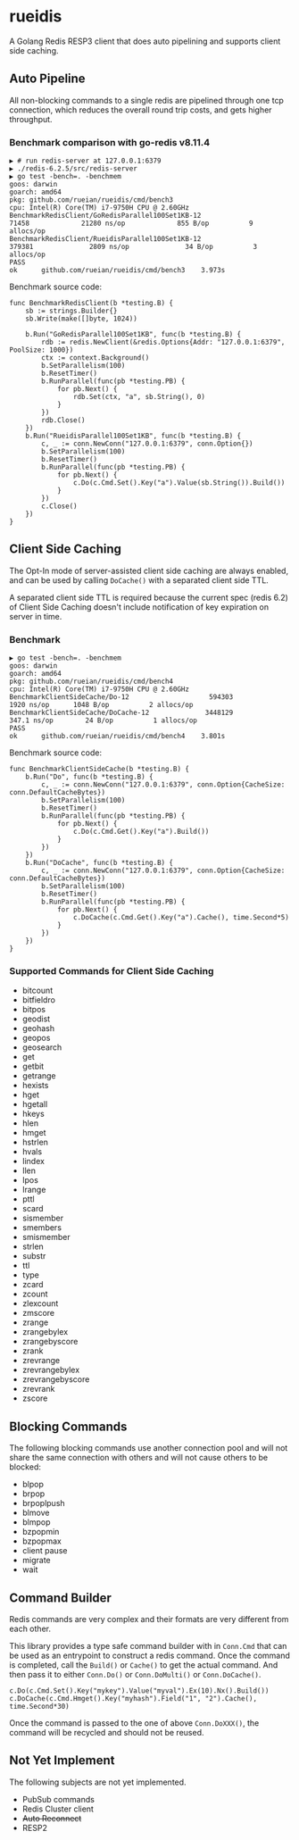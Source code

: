 # rueidis

A Golang Redis RESP3 client that does auto pipelining and supports client side caching.

## Auto Pipeline

All non-blocking commands to a single redis are pipelined through one tcp connection, which reduces
the overall round trip costs, and gets higher throughput.

### Benchmark comparison with go-redis v8.11.4

```shell
▶ # run redis-server at 127.0.0.1:6379
▶ ./redis-6.2.5/src/redis-server
▶ go test -bench=. -benchmem
goos: darwin
goarch: amd64
pkg: github.com/rueian/rueidis/cmd/bench3
cpu: Intel(R) Core(TM) i7-9750H CPU @ 2.60GHz
BenchmarkRedisClient/GoRedisParallel100Set1KB-12                   71458             21280 ns/op             855 B/op          9 allocs/op
BenchmarkRedisClient/RueidisParallel100Set1KB-12                  379381              2809 ns/op              34 B/op          3 allocs/op
PASS
ok      github.com/rueian/rueidis/cmd/bench3    3.973s

```
Benchmark source code:
```golang
func BenchmarkRedisClient(b *testing.B) {
	sb := strings.Builder{}
	sb.Write(make([]byte, 1024))

	b.Run("GoRedisParallel100Set1KB", func(b *testing.B) {
		rdb := redis.NewClient(&redis.Options{Addr: "127.0.0.1:6379", PoolSize: 1000})
		ctx := context.Background()
		b.SetParallelism(100)
		b.ResetTimer()
		b.RunParallel(func(pb *testing.PB) {
			for pb.Next() {
				rdb.Set(ctx, "a", sb.String(), 0)
			}
		})
		rdb.Close()
	})
	b.Run("RueidisParallel100Set1KB", func(b *testing.B) {
		c, _ := conn.NewConn("127.0.0.1:6379", conn.Option{})
		b.SetParallelism(100)
		b.ResetTimer()
		b.RunParallel(func(pb *testing.PB) {
			for pb.Next() {
				c.Do(c.Cmd.Set().Key("a").Value(sb.String()).Build())
			}
		})
		c.Close()
	})
}
```

## Client Side Caching

The Opt-In mode of server-assisted client side caching are always enabled, and can be used by calling `DoCache()` with
a separated client side TTL.

A separated client side TTL is required because the current spec (redis 6.2) of Client Side Caching doesn't include notification of
key expiration on server in time.

### Benchmark

```shell
▶ go test -bench=. -benchmem
goos: darwin
goarch: amd64
pkg: github.com/rueian/rueidis/cmd/bench4
cpu: Intel(R) Core(TM) i7-9750H CPU @ 2.60GHz
BenchmarkClientSideCache/Do-12                    594303            1920 ns/op      1048 B/op          2 allocs/op
BenchmarkClientSideCache/DoCache-12              3448129           347.1 ns/op        24 B/op          1 allocs/op
PASS
ok  	github.com/rueian/rueidis/cmd/bench4	3.801s
```
Benchmark source code:
```golang
func BenchmarkClientSideCache(b *testing.B) {
	b.Run("Do", func(b *testing.B) {
		c, _ := conn.NewConn("127.0.0.1:6379", conn.Option{CacheSize: conn.DefaultCacheBytes})
		b.SetParallelism(100)
		b.ResetTimer()
		b.RunParallel(func(pb *testing.PB) {
			for pb.Next() {
				c.Do(c.Cmd.Get().Key("a").Build())
			}
		})
	})
	b.Run("DoCache", func(b *testing.B) {
		c, _ := conn.NewConn("127.0.0.1:6379", conn.Option{CacheSize: conn.DefaultCacheBytes})
		b.SetParallelism(100)
		b.ResetTimer()
		b.RunParallel(func(pb *testing.PB) {
			for pb.Next() {
				c.DoCache(c.Cmd.Get().Key("a").Cache(), time.Second*5)
			}
		})
	})
}
```

### Supported Commands for Client Side Caching

* bitcount
* bitfieldro
* bitpos
* geodist
* geohash
* geopos
* geosearch
* get
* getbit
* getrange
* hexists
* hget
* hgetall
* hkeys
* hlen
* hmget
* hstrlen
* hvals
* lindex
* llen
* lpos
* lrange
* pttl
* scard
* sismember
* smembers
* smismember
* strlen
* substr
* ttl
* type
* zcard
* zcount
* zlexcount
* zmscore
* zrange
* zrangebylex
* zrangebyscore
* zrank
* zrevrange
* zrevrangebylex
* zrevrangebyscore
* zrevrank
* zscore

## Blocking Commands

The following blocking commands use another connection pool and will not share the same connection
with others and will not cause others to be blocked:

* blpop
* brpop
* brpoplpush
* blmove
* blmpop
* bzpopmin
* bzpopmax
* client pause
* migrate
* wait

## Command Builder

Redis commands are very complex and their formats are very different from each other.

This library provides a type safe command builder with in `Conn.Cmd` that can be used as
an entrypoint to construct a redis command. Once the command is completed, call the `Build()` or `Cache()` to get the actual command.
And then pass it to either `Conn.Do()` or `Conn.DoMulti()` or `Conn.DoCache()`.

```golang
c.Do(c.Cmd.Set().Key("mykey").Value("myval").Ex(10).Nx().Build())
c.DoCache(c.Cmd.Hmget().Key("myhash").Field("1", "2").Cache(), time.Second*30)
```

Once the command is passed to the one of above `Conn.DoXXX()`, the command will be recycled and should not be reused.

## Not Yet Implement

The following subjects are not yet implemented.

* PubSub commands
* Redis Cluster client
* ~~Auto Reconnect~~
* RESP2
